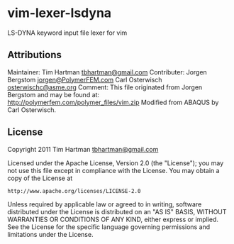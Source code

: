 # vim-lexer-lsdyna

LS-DYNA keyword input file lexer for vim

## Attributions

Maintainer:   Tim Hartman <tbhartman@gmail.com>
Contributer:  Jorgen Bergstom <jorgen@PolymerFEM.com>
              Carl Osterwisch <osterwischc@asme.org>
Comment:      This file originated from Jorgen Bergstom and may be found at:
                  http://polymerfem.com/polymer_files/vim.zip
              Modified from ABAQUS by Carl Osterwisch.

## License

Copyright 2011 Tim Hartman <tbhartman@gmail.com>

Licensed under the Apache License, Version 2.0 (the "License");
you may not use this file except in compliance with the License.
You may obtain a copy of the License at

    http://www.apache.org/licenses/LICENSE-2.0

Unless required by applicable law or agreed to in writing, software
distributed under the License is distributed on an "AS IS" BASIS,
WITHOUT WARRANTIES OR CONDITIONS OF ANY KIND, either express or implied.
See the License for the specific language governing permissions and
limitations under the License.

